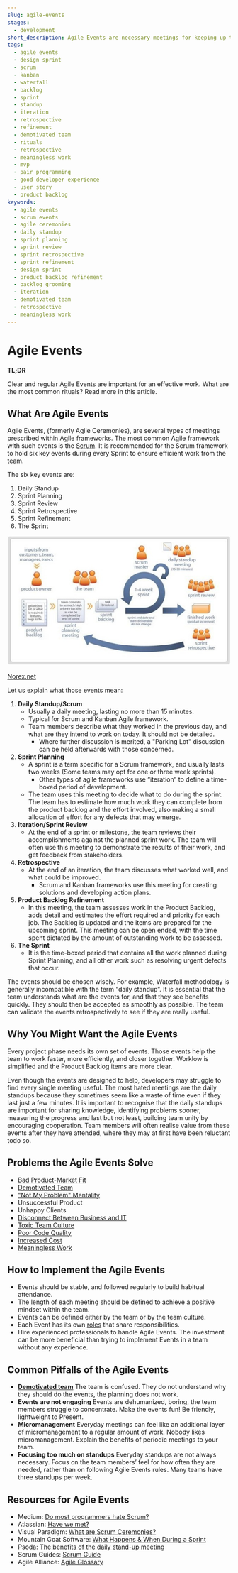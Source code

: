 ```yaml
---
slug: agile-events
stages:
  - development
short_description: Agile Events are necessary meetings for keeping up the good work. They are usually time-boxed and the most common Agile framework that uses these periodic rituals is Scrum.
tags:
  - agile events
  - design sprint
  - scrum
  - kanban
  - waterfall
  - backlog
  - sprint
  - standup
  - iteration
  - retrospective
  - refinement
  - demotivated team
  - rituals
  - retrospective
  - meaningless work
  - mvp
  - pair programming
  - good developer experience
  - user story
  - product backlog
keywords:
  - agile events
  - scrum events
  - agile ceremonies
  - daily standup
  - sprint planning
  - sprint review
  - sprint retrospective
  - sprint refinement
  - design sprint
  - product backlog refinement
  - backlog grooming
  - iteration
  - demotivated team
  - retrospective
  - meaningless work
---
```


# Agile Events

**TL;DR**

Clear and regular Agile Events are important for an effective work. What are the most common rituals? Read more in this article.

## What Are Agile Events

Agile Events, (formerly Agile Ceremonies), are several types of meetings prescribed within Agile frameworks. The most common Agile framework with such events is the [Scrum](/practices/scrum). It is recommended for the Scrum framework to hold six key events during every Sprint to ensure efficient work from the team.

The six key events are:

1. Daily Standup
2. Sprint Planning
3. Sprint Review
4. Sprint Retrospective
5. Sprint Refinement
6. The Sprint

![Agile Events](/files/agile_events.jpg)

[Norex.net](https://www.norex.net/)

Let us explain what those events mean:

1. **Daily Standup/Scrum**
   - Usually a daily meeting, lasting no more than 15 minutes.
   - Typical for Scrum and Kanban Agile framework.
   - Team members describe what they worked in the previous day, and what are they intend to work on today. It should not be detailed.
     - Where further discussion is merited, a "Parking Lot" discussion can be held afterwards with those concerned.
2. **Sprint Planning**
   - A sprint is a term specific for a Scrum framework, and usually lasts two weeks (Some teams may opt for one or three week sprints).
     - Other types of agile frameworks use “iteration” to define a time-boxed period of development.
   - The team uses this meeting to decide what to do during the sprint. The team has to estimate how much work they can complete from the product backlog and the effort involved, also making a small allocation of effort for any defects that may emerge.
3. **Iteration/Sprint Review**
   - At the end of a sprint or milestone, the team reviews their accomplishments against the planned sprint work. The team will often use this meeting to demonstrate the results of their work, and get feedback from stakeholders.
4. **Retrospective**
   - At the end of an iteration, the team discusses what worked well, and what could be improved.
     - Scrum and Kanban frameworks use this meeting for creating solutions and developing action plans.
5. **Product Backlog Refinement**
   - In this meeting, the team assesses work in the Product Backlog, adds detail and estimates the effort required and priority for each job. The Backlog is updated and the items are prepared for the upcoming sprint. This meeting can be open ended, with the time spent dictated by the amount of outstanding work to be assessed.
6. **The Sprint**
   - It is the time-boxed period that contains all the work planned during Sprint Planning, and all other work such as resolving urgent defects that occur.

The events should be chosen wisely. For example, Waterfall methodology is generally incompatible with the term “daily standup”. It is essential that the team understands what are the events for, and that they see benefits quickly. They should then be accepted as smoothly as possible. The team can validate the events retrospectively to see if they are really useful.

## Why You Might Want the Agile Events

Every project phase needs its own set of events. Those events help the team to work faster, more efficiently, and closer together. Worklow is simplified and the Product Backlog items are more clear.

Even though the events are designed to help, developers may struggle to find every single meeting useful. The most hated meetings are the daily standups because they sometimes seem like a waste of time even if they last just a few minutes. It is important to recognise that the daily standups are important for sharing knowledge, identifying problems sooner, measuring the progress and last but not least, building team unity by encouraging cooperation. Team members will often realise value from these events after they have attended, where they may at first have been reluctant todo so.

## Problems the Agile Events Solve

- [Bad Product-Market Fit](/problems/bad-product-market-fit)
- [Demotivated Team](/problems/demotivated-team)
- ["Not My Problem" Mentality](/problems/not-my-problem-mentality)
- Unsuccessful Product
- Unhappy Clients
- [Disconnect Between Business and IT](/problems/disconnect-between-business-and-it)
- [Toxic Team Culture](/problems/toxic-team-culture)
- [Poor Code Quality](/problems/poor-code-quality)
- [Increased Cost](/problems/increased-cost)
- [Meaningless Work](/problems/meaningless-work)

## How to Implement the Agile Events

- Events should be stable, and followed regularly to build habitual attendance.
- The length of each meeting should be defined to achieve a positive mindset within the team.
- Events can be defined either by the team or by the team culture.
- Each Event has its own [roles](/practices/team-roles-definition) that share responsibilities.
- Hire experienced professionals to handle Agile Events. The investment can be more beneficial than trying to implement Events in a team without any experience.

## Common Pitfalls of the Agile Events

- **[Demotivated team](/problems/demotivated-team)**
  The team is confused. They do not understand why they should do the events, the planning does not work.
- **Events are not engaging**
  Events are dehumanized, boring, the team members struggle to concentrate. Make the events fun! Be friendly, lightweight to Present.
- **Micromanagement**
  Everyday meetings can feel like an additional layer of micromanagement to a regular amount of work. Nobody likes micromanagement. Explain the benefits of periodic meetings to your team.
- **Focusing too much on standups**
  Everyday standups are not always necessary. Focus on the team members’ feel for how often they are needed, rather than on following Agile Events rules. Many teams have three standups per week.

## Resources for Agile Events

- Medium: [Do most programmers hate Scrum?](https://medium.com/softinstigate-team/do-most-programmers-hate-agile-274079ddb0d9)
- Atlassian: [Have we met?](https://www.atlassian.com/agile/scrum/ceremonies)
- Visual Paradigm: [What are Scrum Ceremonies?](https://www.visual-paradigm.com/scrum/what-are-scrum-ceremonies/)
- Mountain Goat Software: [What Happens & When During a Sprint](https://www.mountaingoatsoftware.com/blog/what-happens-when-during-a-sprint)
- Psoda: [The benefits of the daily stand-up meeting](https://www.psoda.com/global/blog/the-benefits-of-the-daily-stand-up-meeting/)
- Scrum Guides: [Scrum Guide](https://www.scrumguides.org/scrum-guide.html)
- Agile Alliance: [Agile Glossary](https://www.agilealliance.org/agile101/agile-glossary/)
